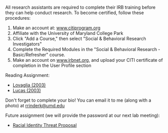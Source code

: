 All research assistants are required to complete their IRB training before they can help conduct research. To become certified, 
follow these procedures:

1. Make an account at: www.citiprogram.org
2. Affiliate with the University of Maryland College Park
3. Click "Add a Course," then select "Social & Behavioral Research Investigators"
4. Complete the Required Modules in the "Social & Behavioral Research - Basic/Refresher" course. 
4. Make an account on www.irbnet.org, and upload your CITI certificate of completion in the User Profile section


Reading Assignment:

- <a href="{{ site.baseurl }}/Lovaglia 2003 the power of experiments.pdf">Lovaglia (2003)</a>
- <a href="{{ site.baseurl }}/Lucas 2003 the problem of external validity.pdf">Lucas (2003)</a>

Don't forget to complete your bio! You can email it to me (along with a photo) at rrinderk@umd.edu

Future assignment (we will provide the password at our next lab meeting): 

- <a href="https://umd.box.com/v/ridtproposal">Racial Identity Threat Proposal</a>

